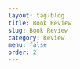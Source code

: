 ```yaml
---
layout: tag-blog
title: Book Review
slug: Book Review
category: Review
menu: false
order: 2
---
```

